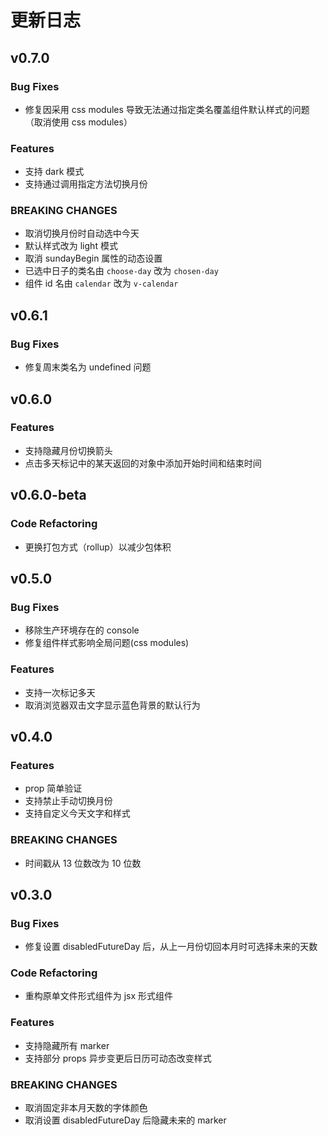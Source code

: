 # 更新日志

## v0.7.0

### Bug Fixes
- 修复因采用 css modules 导致无法通过指定类名覆盖组件默认样式的问题（取消使用 css modules）

### Features
- 支持 dark 模式
- 支持通过调用指定方法切换月份

### BREAKING CHANGES
- 取消切换月份时自动选中今天
- 默认样式改为 light 模式
- 取消 sundayBegin 属性的动态设置
- 已选中日子的类名由 `choose-day` 改为 `chosen-day`
- 组件 id 名由 `calendar` 改为 `v-calendar`

## v0.6.1

### Bug Fixes
- 修复周末类名为 undefined 问题

## v0.6.0

### Features

- 支持隐藏月份切换箭头
- 点击多天标记中的某天返回的对象中添加开始时间和结束时间

## v0.6.0-beta

### Code Refactoring
- 更换打包方式（rollup）以减少包体积

## v0.5.0

### Bug Fixes
- 移除生产环境存在的 console
- 修复组件样式影响全局问题(css modules)

### Features
- 支持一次标记多天
- 取消浏览器双击文字显示蓝色背景的默认行为

## v0.4.0

### Features
- prop 简单验证
- 支持禁止手动切换月份
- 支持自定义今天文字和样式

### BREAKING CHANGES
- 时间戳从 13 位数改为 10 位数

## v0.3.0

### Bug Fixes
- 修复设置 disabledFutureDay 后，从上一月份切回本月时可选择未来的天数

### Code Refactoring
- 重构原单文件形式组件为 jsx 形式组件

### Features
- 支持隐藏所有 marker
- 支持部分 props 异步变更后日历可动态改变样式

### BREAKING CHANGES
- 取消固定非本月天数的字体颜色
- 取消设置 disabledFutureDay 后隐藏未来的 marker
